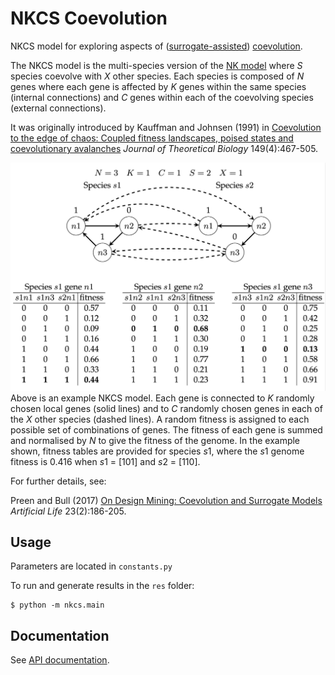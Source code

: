 # NKCS Coevolution

NKCS model for exploring aspects of ([surrogate-assisted](https://en.wikipedia.org/wiki/Surrogate_model)) [coevolution](https://en.wikipedia.org/wiki/Cooperative_coevolution).

The NKCS model is the multi-species version of the [NK model](https://en.wikipedia.org/wiki/NK_model) where $S$ species coevolve with $X$ other species. Each species is composed of $N$ genes where each gene is affected by $K$ genes within the same species (internal connections) and $C$ genes within each of the coevolving species (external connections).

It was originally introduced by Kauffman and Johnsen (1991) in [Coevolution to the edge of chaos: Coupled fitness landscapes, poised states and coevolutionary avalanches](https://doi.org/10.1016/S0022-5193%2805%2980094-3) *Journal of Theoretical Biology* 149(4):467-505.

![NKCS](doc/nkcs.png) 
Above is an example NKCS model. Each gene is connected to $K$ randomly chosen local genes (solid lines) and to $C$ randomly chosen genes in each of the $X$ other species (dashed lines). A random fitness is assigned to each possible set of combinations of genes. The fitness of each gene is summed and normalised by $N$ to give the fitness of the genome. In the example shown, fitness tables are provided for species $s1$, where the $s1$ genome fitness is 0.416 when $s1$ = [101] and $s2$ = [110].

For further details, see:

Preen and Bull (2017) [On Design Mining: Coevolution and Surrogate Models](https://doi.org/10.1162/ARTL_a_00225) *Artificial Life* 23(2):186-205.

## Usage

Parameters are located in `constants.py`

To run and generate results in the `res` folder:

```
$ python -m nkcs.main
```

## Documentation

See [API documentation](https://rpreen.github.io/nkcs/).
